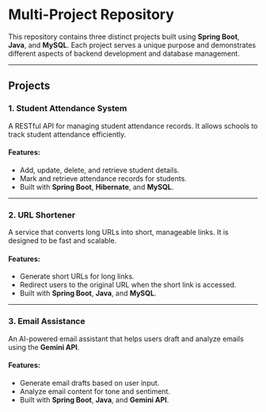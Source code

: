 # Multi-Project Repository

This repository contains three distinct projects built using **Spring Boot**, **Java**, and **MySQL**. Each project serves a unique purpose and demonstrates different aspects of backend development and database management.

---

## Projects

### 1. Student Attendance System
A RESTful API for managing student attendance records. It allows schools to track student attendance efficiently.

#### Features:
- Add, update, delete, and retrieve student details.
- Mark and retrieve attendance records for students.
- Built with **Spring Boot**, **Hibernate**, and **MySQL**.

---

### 2. URL Shortener
A service that converts long URLs into short, manageable links. It is designed to be fast and scalable.

#### Features:
- Generate short URLs for long links.
- Redirect users to the original URL when the short link is accessed.
- Built with **Spring Boot**, **Java**, and **MySQL**.

---

### 3. Email Assistance
An AI-powered email assistant that helps users draft and analyze emails using the **Gemini API**.

#### Features:
- Generate email drafts based on user input.
- Analyze email content for tone and sentiment.
- Built with **Spring Boot**, **Java**, and **Gemini API**.


